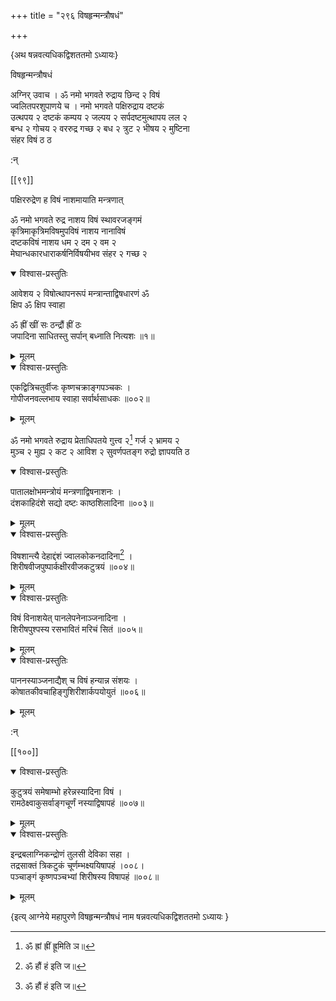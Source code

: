 +++
title = "२९६ विषहृन्मन्त्रौषधं"

+++

\{अथ षन्नवत्यधिकद्विशततमो ऽध्यायः\}

विषहृन्मन्त्रौषधं  
    
अग्निर् उवाच । ॐ नमो भगवते रुद्राय छिन्द २ विषं  
ज्वलितपरशुपाणये च । नमो भगवते पक्षिरुद्राय दष्टकं  
उत्थपय २ दष्टकं कम्पय २ जल्पय २ सर्पदष्टमुत्थापय लल २  
बन्ध २ गोचय २ वररुद्र गच्छ २ बध २ त्रुट २ भीषय २ मुष्टिना  
संहर विषं ठ ठ  
    
:न्  
    
[^१]: ॐ ह्रां ह्रीं ह्रूमिति ञ॥  
    
[^२]: ॐ हौं हं इति ज॥  
    
[^३]: चण्डिका इति ञ॥  

[[९९]]

पक्षिररुद्रेण ह विषं नाशमायाति मन्त्रणात्  
    
ॐ नमो भगवते रुद्र नाशय विषं स्थावरजङ्गमं  
कृत्रिमाकृत्रिमविषमुपविषं नाशय नानाविषं  
दष्टकविषं नाशय धम २ दम २ वम २  
मेघान्धकारधाराकर्षनिर्विषयीभव संहर २ गच्छ २  

<details open><summary>विश्वास-प्रस्तुतिः</summary>

आवेशय २ विषोत्थापनरूपं मन्त्रान्ताद्विषधारणं ॐ  
क्षिप ॐ क्षिप स्वाहा  
    
ॐ ह्रीं खीं सः ठन्द्रौं ह्रीं ठः  
जपादिना साधितस्तु सर्पान् बध्नाति नित्यशः ॥१॥
</details>

<details><summary>मूलम्</summary>

आवेशय २ विषोत्थापनरूपं मन्त्रान्ताद्विषधारणं ॐ  
क्षिप ॐ क्षिप स्वाहा  
    
ॐ ह्रीं खीं सः ठन्द्रौं ह्रीं ठः  
जपादिना साधितस्तु सर्पान् बध्नाति नित्यशः ॥१॥
</details>  

<details open><summary>विश्वास-प्रस्तुतिः</summary>

एकद्वित्रिचतुर्वीजः कृष्णचक्राङ्गपञ्चकः   ।  
गोपीजनवल्लभाय स्वाहा सर्वार्थसाधकः ॥००२॥
</details>

<details><summary>मूलम्</summary>

एकद्वित्रिचतुर्वीजः कृष्णचक्राङ्गपञ्चकः   ।  
गोपीजनवल्लभाय स्वाहा सर्वार्थसाधकः ॥००२॥
</details>  
    
ॐ नमो भगवते रुद्राय प्रेताधिपतये गुत्त्व २[^१] गर्ज २ भ्रामय २  
मुञ्च २ मुह्य २ कट २ आविश २ सुवर्णपतङ्ग रुद्रो ज्ञापयति ठ  
[^२]:  
    

<details open><summary>विश्वास-प्रस्तुतिः</summary>

पातालक्षोभमन्त्रोयं मन्त्रणाद्विषनाशनः   ।  
दंशकाहिदंशे सद्यो दष्टः काष्ठशिलादिना   ॥००३॥
</details>

<details><summary>मूलम्</summary>

पातालक्षोभमन्त्रोयं मन्त्रणाद्विषनाशनः   ।  
दंशकाहिदंशे सद्यो दष्टः काष्ठशिलादिना   ॥००३॥
</details>  

<details open><summary>विश्वास-प्रस्तुतिः</summary>

विषशान्त्यै देहाद्दंशं ज्वालकोकनदादिना[^२]   ।  
शिरीषवीजपुष्पार्कक्षीरवीजकटुत्रयं ॥००४॥
</details>

<details><summary>मूलम्</summary>

विषशान्त्यै देहाद्दंशं ज्वालकोकनदादिना[^२]   ।  
शिरीषवीजपुष्पार्कक्षीरवीजकटुत्रयं ॥००४॥
</details>  

<details open><summary>विश्वास-प्रस्तुतिः</summary>

विषं विनाशयेत् पानलेपनेनाञ्जनादिना ।  
शिरीषपुश्पस्य रसभावितं मरिचं सितं ॥००५॥
</details>

<details><summary>मूलम्</summary>

विषं विनाशयेत् पानलेपनेनाञ्जनादिना ।  
शिरीषपुश्पस्य रसभावितं मरिचं सितं ॥००५॥
</details>  

<details open><summary>विश्वास-प्रस्तुतिः</summary>

पाननस्याञ्जनाद्यैश् च विषं हन्यान्न संशयः   ।  
कोषातकीवचाहिङ्गुशिरीशार्कपयोयुतं ॥००६॥
</details>

<details><summary>मूलम्</summary>

पाननस्याञ्जनाद्यैश् च विषं हन्यान्न संशयः   ।  
कोषातकीवचाहिङ्गुशिरीशार्कपयोयुतं ॥००६॥
</details>  
    
:न्  
    
[^१]: गुलु २ इति ञ॥  
    
[^२]: ज्वालको कलदालिनेति ख॥  

[[१००]]
    

<details open><summary>विश्वास-प्रस्तुतिः</summary>

कुटुत्रयं समेषाम्भो हरेन्नस्यादिना विषं ।  
रामठेक्ष्वाकुसर्वाङ्गचूर्णं नस्याद्विषापहं   ॥००७॥
</details>

<details><summary>मूलम्</summary>

कुटुत्रयं समेषाम्भो हरेन्नस्यादिना विषं ।  
रामठेक्ष्वाकुसर्वाङ्गचूर्णं नस्याद्विषापहं   ॥००७॥
</details>  

<details open><summary>विश्वास-प्रस्तुतिः</summary>

इन्द्रबलाग्निकन्द्रोणं तुलसी देविका सहा ।  
तद्रसाक्तं त्रिकटुकं चूर्णम्भक्ष्ययिषापहं   ।००८।  
पञ्चाङ्गं कृष्णपञ्चभ्यां शिरीषस्य विषापहं   ॥००८॥
</details>

<details><summary>मूलम्</summary>

इन्द्रबलाग्निकन्द्रोणं तुलसी देविका सहा ।  
तद्रसाक्तं त्रिकटुकं चूर्णम्भक्ष्ययिषापहं   ।००८।  
पञ्चाङ्गं कृष्णपञ्चभ्यां शिरीषस्य विषापहं   ॥००८॥
</details>

\{इत्य् आग्नेये महापुरणे विषहृन्मन्त्रौषधं नाम षन्नवत्यधिकद्विशततमो ऽध्यायः  }
    